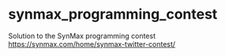 # synmax_programming_contest
Solution to the SynMax programming contest
https://synmax.com/home/synmax-twitter-contest/
